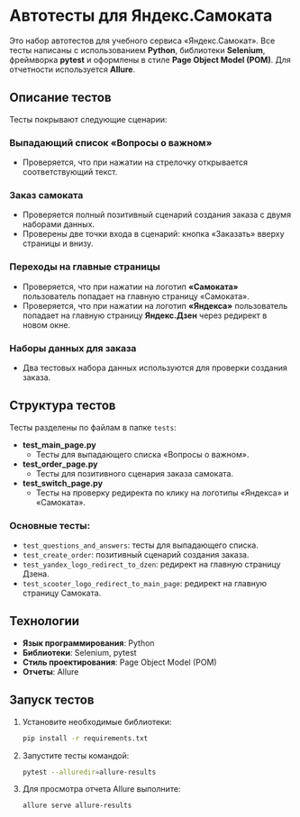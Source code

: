 
# Автотесты для Яндекс.Самоката  

Это набор автотестов для учебного сервиса «Яндекс.Самокат». Все тесты написаны с использованием **Python**, библиотеки **Selenium**, фреймворка **pytest** и оформлены в стиле **Page Object Model (POM)**. Для отчетности используется **Allure**.  

## Описание тестов  

Тесты покрывают следующие сценарии:  

### Выпадающий список «Вопросы о важном»  
- Проверяется, что при нажатии на стрелочку открывается соответствующий текст.
### Заказ самоката  
- Проверяется полный позитивный сценарий создания заказа с двумя наборами данных.  
- Проверены две точки входа в сценарий: кнопка «Заказать» вверху страницы и внизу.  

### Переходы на главные страницы  
- Проверяется, что при нажатии на логотип **«Самоката»** пользователь попадает на главную страницу «Самоката».  
- Проверяется, что при нажатии на логотип **«Яндекса»** пользователь попадает на главную страницу **Яндекс.Дзен** через редирект в новом окне.  

### Наборы данных для заказа  
- Два тестовых набора данных используются для проверки создания заказа.  

## Структура тестов  

Тесты разделены по файлам в папке `tests`:  
- **test_main_page.py**  
  - Тесты для выпадающего списка «Вопросы о важном».   
- **test_order_page.py**  
  - Тесты для позитивного сценария заказа самоката.  
- **test_switch_page.py**
  - Тесты на проверку редиректа по клику на логотипы «Яндекса» и «Самоката».

### Основные тесты:  
- `test_questions_and_answers`: тесты для выпадающего списка.  
- `test_create_order`: позитивный сценарий создания заказа.  
- `test_yandex_logo_redirect_to_dzen`: редирект на главную страницу Дзена.  
- `test_scooter_logo_redirect_to_main_page`: редирект на главную страницу Самоката.  

## Технологии  

- **Язык программирования**: Python  
- **Библиотеки**: Selenium, pytest  
- **Стиль проектирования**: Page Object Model (POM)  
- **Отчеты**: Allure  

## Запуск тестов  

1. Установите необходимые библиотеки:  
   ```bash
   pip install -r requirements.txt
   ```  

2. Запустите тесты командой:  
   ```bash
   pytest --alluredir=allure-results
   ```  

3. Для просмотра отчета Allure выполните:  
   ```bash
   allure serve allure-results
   ```  
